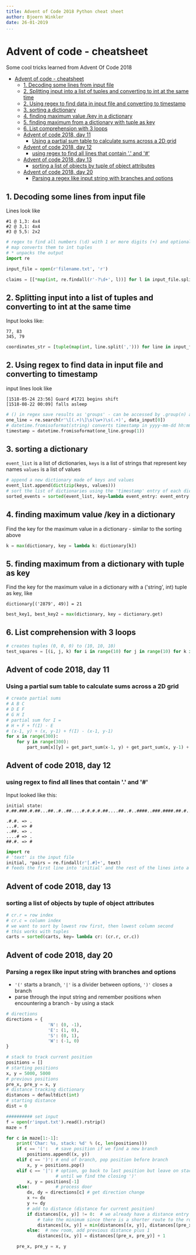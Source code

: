 ```yaml
---
title: Advent of Code 2018 Python cheat sheet
author: Bjoern Winkler
date: 26-01-2019
...
```


# Advent of code - cheatsheet

Some cool tricks learned from Advent Of Code 2018

- [Advent of code - cheatsheet](#advent-of-code---cheatsheet)
  - [1. Decoding some lines from input file](#1-decoding-some-lines-from-input-file)
  - [2. Splitting input into a list of tuples and converting to int at the same time](#2-splitting-input-into-a-list-of-tuples-and-converting-to-int-at-the-same-time)
  - [2. Using regex to find data in input file and converting to timestamp](#2-using-regex-to-find-data-in-input-file-and-converting-to-timestamp)
  - [3. sorting a dictionary](#3-sorting-a-dictionary)
  - [4. finding maximum value /key in a dictionary](#4-finding-maximum-value-key-in-a-dictionary)
  - [5. finding maximum from a dictionary with tuple as key](#5-finding-maximum-from-a-dictionary-with-tuple-as-key)
  - [6. List comprehension with 3 loops](#6-list-comprehension-with-3-loops)
  - [Advent of code 2018, day 11](#advent-of-code-2018-day-11)
    - [Using a partial sum table to calculate sums across a 2D grid](#using-a-partial-sum-table-to-calculate-sums-across-a-2d-grid)
  - [Advent of code 2018, day 12](#advent-of-code-2018-day-12)
    - [using regex to find all lines that contain '.' and '#'](#using-regex-to-find-all-lines-that-contain--and)
  - [Advent of code 2018, day 13](#advent-of-code-2018-day-13)
    - [sorting a list of objects by tuple of object attributes](#sorting-a-list-of-objects-by-tuple-of-object-attributes)
  - [Advent of code 2018, day 20](#advent-of-code-2018-day-20)
    - [Parsing a regex like input string with branches and options](#parsing-a-regex-like-input-string-with-branches-and-options)

## 1. Decoding some lines from input file 

Lines look like

    #1 @ 1,3: 4x4
    #2 @ 3,1: 4x4
    #3 @ 5,5: 2x2

```python
# regex to find all numbers (\d) with 1 or more digits (+) and optional '-' for negative numbers ('-?' (? = 0 or 1))
# map converts them to int tuples
# * unpacks the output
import re

input_file = open(r'filename.txt', 'r')

claims = [[*map(int, re.findall(r'-?\d+', l))] for l in input_file.splitlines() if l]
```

## 2. Splitting input into a list of tuples and converting to int at the same time

Input looks like:

    77, 83
    345, 79

```python
coordinates_str = [tuple(map(int, line.split(','))) for line in input_file]
```

## 2. Using regex to find data in input file and converting to timestamp
   
input lines look like

    [1518-05-24 23:56] Guard #1721 begins shift
    [1518-08-22 00:09] falls asleep

```python
# () in regex save results as 'groups' - can be accessed by .group(n) argument
one_line = re.search(r'\[(.+)\]\s(\w+)\s(.+)', data_input[0])
# datetime.fromisoformat(string) converts timestamp in yyyy-mm-dd hh:mm format
timestamp = datetime.fromisoformat(one_line.group(1))
```

## 3. sorting a dictionary

`event_list` is a list of dictionaries, `keys` is a list of strings that represent key names
`values` is a list of values
```python
# append a new dictionary made of keys and values
event_list.append(dict(zip(keys, values)))
# sort the list of dictionaries using the 'timestamp' entry of each dictionary
sorted_events = sorted(event_list, key=lambda event_entry: event_entry['timestamp'])
```

## 4. finding maximum value /key in a dictionary

Find the key for the maximum value in a dictionary - similar to the sorting above

```python
k = max(dictionary, key = lambda k: dictionary[k])
```

## 5. finding maximum from a dictionary with tuple as key

Find the key for the maximum value in a dictionary with a ('string', int) tuple as key, like

    dictionary[('2879', 49)] = 21

```python
best_key1, best_key2 = max(dictionary, key = dictionary.get)
```

## 6. List comprehension with 3 loops
   
```python
# creates tuples (0, 0, 0) to (10, 10, 10)
test_squares = [(i, j, k) for i in range(10) for j in range(10) for k in range(10)]
```

## Advent of code 2018, day 11
### Using a partial sum table to calculate sums across a 2D grid

```python
# create partial sums
# A B C
# D E F
# G H I
# partial sum for I =
# H + F + f(I) - E
# (x-1, y) + (x, y-1) + f(I) - (x-1, y-1)
for x in range(300):
    for y in range(300):
        part_sum[x][y] = get_part_sum(x-1, y) + get_part_sum(x, y-1) + grid[x][y] - get_part_sum(x-1, y-1)
```

## Advent of code 2018, day 12
### using regex to find all lines that contain '.' and '#'

Input looked like this:

```
initial state: #.##.###.#.##...##..#..##....#.#.#.#.##....##..#..####..###.####.##.#..#...#..######.#.....#..##...#

.#.#. => .
...#. => #
..##. => .
....# => .
##.#. => #
```

```python
import re
# 'text' is the input file
initial, *pairs = re.findall(r'[.#]+', text)
# feeds the first line into 'initial' and the rest of the lines into a list 'pairs'
```

## Advent of code 2018, day 13
### sorting a list of objects by tuple of object attributes
```python
# cr.r = row index
# cr.c = column index
# we want to sort by lowest row first, then lowest column second
# this works with tuples
carts = sorted(carts, key= lambda cr: (cr.r, cr.c))
```

## Advent of code 2018, day 20
### Parsing a regex like input string with branches and options

- `'('` starts a branch, `'|'` is a divider between options, `')'` closes a branch
- parse through the input string and remember positions when encountering a branch - by using a stack

```python
# directions
directions = {
                'N': (0, -1),
                'E': (1, 0),
                'S': (0, 1),
                'W': (-1, 0)
}

# stack to track current position
positions = []
# starting positions
x, y = 5000, 5000
# previous positions
pre_x, pre_y = x, y
# distance tracking dictionary
distances = defaultdict(int)
# starting distance
dist = 0

########## set input
f = open(r'input.txt').read().rstrip()
maze = f

for c in maze[1:-1]:
    print('Char: %s, stack: %d' % (c, len(positions)))
    if c == '(':   # save position if we find a new branch
        positions.append((x, y))
    elif c == ')': # end of branch, pop position before branch
        x, y = positions.pop()
    elif c == '|': # option, go back to last position but leave on stack
                   # until we find the closing ')'
        x, y = positions[-1]
    else:          # process door
        dx, dy = directions[c] # get direction change
        x += dx
        y += dy
        # add to distance (distance for current position)
        if distances[(x, y)] != 0:  # we already have a distance entry - we were here already
            # take the minimum since there is a shorter route to the room
            distances[(x, y)] = min(distances[(x, y)], distances[(pre_x, pre_y)] + 1)
        else:  # new room, add previous distance plus 1
            distances[(x, y)] = distances[(pre_x, pre_y)] + 1

    pre_x, pre_y = x, y
```